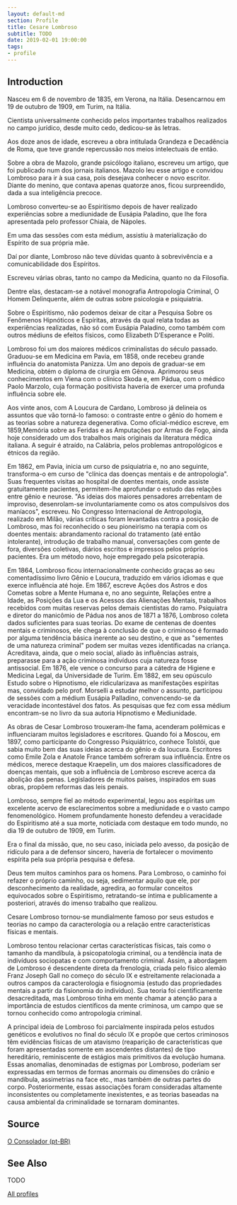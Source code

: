 ```yaml
---
layout: default-md
section: Profile
title: Cesare Lombroso
subtitle: TODO
date: 2019-02-01 19:00:00
tags: 
- profile
---
```


## Introduction
Nasceu em 6 de novembro de 1835, em Verona, na Itália. Desencarnou em 19 de outubro de 1909, em Turim, na Itália.

Cientista universalmente conhecido pelos importantes trabalhos realizados no campo jurídico, desde muito cedo, dedicou-se às letras.

Aos doze anos de idade, escreveu a obra intitulada Grandeza e Decadência de Roma, que teve grande repercussão nos meios intelectuais de então.

Sobre a obra de Mazolo, grande psicólogo italiano, escreveu um artigo, que foi publicado num dos jornais italianos. Mazolo leu esse artigo e convidou Lombroso para ir à sua casa, pois desejava conhecer o novo escritor. Diante do menino, que contava apenas quatorze anos, ficou surpreendido, dada a sua inteligência precoce.

Lombroso converteu-se ao Espiritismo depois de haver realizado experiências sobre a mediunidade de Eusápia Paladino, que lhe fora apresentada pelo professor Chiaia, de Nápoles.

Em uma das sessões com esta médium, assistiu à materialização do Espírito de sua própria mãe.

Daí por diante, Lombroso não teve dúvidas quanto à sobrevivência e a comunicabilidade dos Espíritos.

Escreveu várias obras, tanto no campo da Medicina, quanto no da Filosofia.

Dentre elas, destacam-se a notável monografia Antropologia Criminal, O Homem Delinquente, além de outras sobre psicologia e psiquiatria.

Sobre o Espiritismo, não podemos deixar de citar a Pesquisa Sobre os Fenômenos Hipnóticos e Espíritas, através da qual relata todas as experiências realizadas, não só com Eusápia Paladino, como também com outros médiuns de efeitos físicos, como Elizabeth D’Esperance e Politi.

Lombroso foi um dos maiores médicos criminalistas do século passado. Graduou-se em Medicina em Pavia, em 1858, onde recebeu grande influência do anatomista Panizza. Um ano depois de graduar-se em Medicina, obtém o diploma de cirurgia em Gênova. Aprimorou seus conhecimentos em Viena com o clínico Skoda e, em Pádua, com o médico Paolo Marzolo, cuja formação positivista haveria de exercer uma profunda influência sobre ele.

Aos vinte anos, com A Loucura de Cardano, Lombroso já delineia os assuntos que vão torná-lo famoso: o contraste entre o gênio do homem e as teorias sobre a natureza degenerativa. Como oficial-médico escreve, em 1859,Memória sobre as Feridas e as Amputações por Armas de Fogo, ainda hoje considerado um dos trabalhos mais originais da literatura médica italiana. A seguir é atraído, na Calábria, pelos problemas antropológicos e étnicos da região.

Em 1862, em Pavia, inicia um curso de psiquiatria e, no ano seguinte, transforma-o em curso de "clínica das doenças mentais e de antropologia". Suas frequentes visitas ao hospital de doentes mentais, onde assiste gratuitamente pacientes, permitem-lhe aprofundar o estudo das relações entre gênio e neurose. "As ideias dos maiores pensadores arrebentam de improviso, desenrolam-se involuntariamente como os atos compulsivos dos maníacos", escreveu.
No Congresso Internacional de Antropologia, realizado em Milão, várias críticas foram levantadas contra a posição de Lombroso, mas foi reconhecido o seu pioneirismo na terapia com os doentes mentais: abrandamento racional do tratamento (até então intolerante), introdução de trabalho manual, conversações com gente de fora, diversões coletivas, diários escritos e impressos pelos próprios pacientes. Era um método novo, hoje empregado pela psicoterapia.

Em 1864, Lombroso ficou internacionalmente conhecido graças ao seu comentadíssimo livro Gênio e Loucura, traduzido em vários idiomas e que exerce influência até hoje. Em 1867, escreve Ações dos Astros e dos Cometas sobre a Mente Humana e, no ano seguinte, Relações entre a Idade, as Posições da Lua e os Acessos das Alienações Mentais, trabalhos recebidos com muitas reservas pelos demais cientistas do ramo. 
Psiquiatra e diretor do manicômio de Pádua nos anos de 1871 a 1876, Lombroso coleta dados suficientes para suas teorias. Do exame de centenas de doentes mentais e criminosos, ele chega à conclusão de que o criminoso é formado por alguma tendência básica inerente ao seu destino, e que as "sementes de uma natureza criminal" podem ser muitas vezes identificadas na criança. Acreditava, ainda, que o meio social, aliado às influências astrais, preparasse para a ação criminosa indivíduos cuja natureza fosse antissocial. 
Em 1876, ele vence o concurso para a cátedra de Higiene e Medicina Legal, da Universidade de Turim. 
Em 1882, em seu opúsculo Estudo sobre o Hipnotismo, ele ridicularizava as manifestações espíritas mas, convidado pelo prof. Morselli a estudar melhor o assunto, participou de sessões com a médium Eusápia Palladino, convencendo-se da veracidade incontestável dos fatos. As pesquisas que fez com essa médium encontram-se no livro da sua autoria Hipnotismo e Mediunidade.

As obras de Cesar Lombroso trouxeram-lhe fama, acenderam polêmicas e influenciaram muitos legisladores e escritores. 
Quando foi  a Moscou, em 1897, como participante do Congresso Psiquiátrico, conhece Tolstói, que sabia muito bem das suas ideias acerca do gênio e da loucura. Escritores como Emile Zola e Anatole France também sofreram sua influência. Entre os médicos, merece destaque Kraepelin, um dos maiores classificadores de doenças mentais, que sob a influência de Lombroso escreve acerca da abolição das penas. Legisladores de muitos países, inspirados em suas obras, propõem reformas das leis penais.

Lombroso, sempre fiel ao método experimental, legou aos espíritas um excelente acervo de esclarecimentos sobre a mediunidade e o vasto campo fenomenológico. Homem profundamente honesto defendeu a veracidade do Espiritismo até a sua morte, noticiada com destaque em todo mundo, no dia 19 de outubro de 1909, em Turim.

Era o final da missão, que, no seu caso, iniciada pelo avesso, da posição de ridículo para a de defensor sincero, haveria de fortalecer o movimento espírita pela sua própria pesquisa e defesa.

Deus tem muitos caminhos para os homens. Para Lombroso, o caminho foi refazer o próprio caminho, ou seja, sedimentar aquilo que ele, por desconhecimento da realidade, agredira, ao formular conceitos equivocados sobre o Espiritismo, retratando-se íntima e publicamente a posteriori, através do imenso trabalho que realizou.

Cesare Lombroso tornou-se mundialmente famoso por seus estudos e teorias no campo da caracterologia ou a relação entre características físicas e mentais.

Lombroso tentou relacionar certas características físicas, tais como o tamanho da mandíbula, à psicopatologia criminal, ou a tendência inata de indivíduos sociopatas e com comportamento criminal. Assim, a abordagem de Lombroso é descendente direta da frenologia, criada pelo físico alemão Franz Joseph Gall no começo do século IX e estreitamente relacionada a outros campos da caracterologia e fisiognomia (estudo das propriedades mentais a partir da fisionomia do indivíduo). Sua teoria foi cientificamente desacreditada, mas Lombroso tinha em mente chamar a atenção para a importância de estudos científicos da mente criminosa, um campo que se tornou conhecido como antropologia criminal.

A principal ideia de Lombroso foi parcialmente inspirada pelos estudos genéticos e evolutivos no final do século IX e propõe que certos criminosos têm evidências físicas de um atavismo (reaparição de características que foram apresentadas somente em ascendentes distantes) de tipo hereditário, reminiscente de estágios mais primitivos da evolução humana. Essas anomalias, denominadas de estigmas por Lombroso, poderiam ser expressadas em termos de formas anormais ou dimensões do crânio e mandíbula, assimetrias na face etc., mas também de outras partes do corpo. Posteriormente, essas associações foram consideradas altamente inconsistentes ou completamente inexistentes, e as teorias baseadas na causa ambiental da criminalidade se tornaram dominantes.


## Source
[O Consolador (pt-BR)](http://www.oconsolador.com.br/linkfixo/biografias/cesarelombroso.html)

## See Also
TODO

<a href="/profiles" class="button">All profiles</a>
